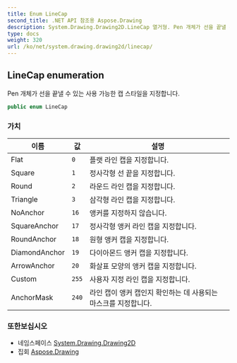 ```yaml
---
title: Enum LineCap
second_title: .NET API 참조용 Aspose.Drawing
description: System.Drawing.Drawing2D.LineCap 열거형. Pen 개체가 선을 끝낼 수 있는 사용 가능한 캡 스타일을 지정합니다.
type: docs
weight: 320
url: /ko/net/system.drawing.drawing2d/linecap/
---
```

## LineCap enumeration

Pen 개체가 선을 끝낼 수 있는 사용 가능한 캡 스타일을 지정합니다.

```csharp
public enum LineCap
```

### 가치

| 이름 | 값 | 설명 |
| --- | --- | --- |
| Flat | `0` | 플랫 라인 캡을 지정합니다. |
| Square | `1` | 정사각형 선 끝을 지정합니다. |
| Round | `2` | 라운드 라인 캡을 지정합니다. |
| Triangle | `3` | 삼각형 라인 캡을 지정합니다. |
| NoAnchor | `16` | 앵커를 지정하지 않습니다. |
| SquareAnchor | `17` | 정사각형 앵커 라인 캡을 지정합니다. |
| RoundAnchor | `18` | 원형 앵커 캡을 지정합니다. |
| DiamondAnchor | `19` | 다이아몬드 앵커 캡을 지정합니다. |
| ArrowAnchor | `20` | 화살표 모양의 앵커 캡을 지정합니다. |
| Custom | `255` | 사용자 지정 라인 캡을 지정합니다. |
| AnchorMask | `240` | 라인 캡이 앵커 캡인지 확인하는 데 사용되는 마스크를 지정합니다. |

### 또한보십시오

* 네임스페이스 [System.Drawing.Drawing2D](../../system.drawing.drawing2d/)
* 집회 [Aspose.Drawing](../../)


